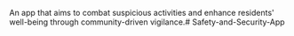 An app that aims to combat suspicious activities and enhance residents' well-being through community-driven vigilance.# Safety-and-Security-App
